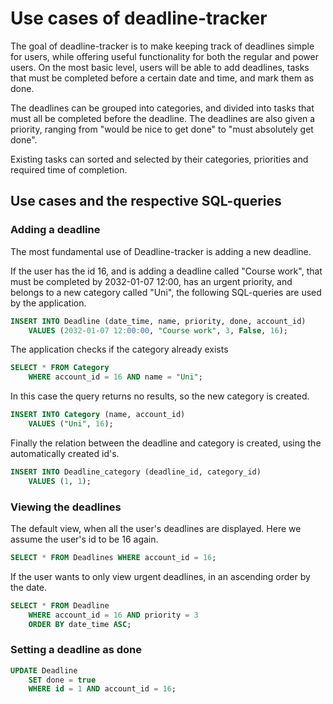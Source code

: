 # Use cases of deadline-tracker

The goal of deadline-tracker is to make keeping track of deadlines simple for users, while offering useful functionality for both the regular and power users. On the most basic level, users will be able to add deadlines, tasks that must be completed before a certain date and time, and mark them as done.  

The deadlines can be grouped into categories, and divided into tasks that must all be completed before the deadline. The deadlines are also given a priority, ranging from "would be nice to get done" to "must absolutely get done". 

Existing tasks can sorted and selected by their categories, priorities and required time of completion.


## Use cases and the respective SQL-queries

### Adding a deadline

The most fundamental use of Deadline-tracker is adding a new deadline. 

If the user has the id 16, and is adding a deadline called "Course work", that must be completed by 2032-01-07 12:00, has an urgent priority, and belongs to a new category called "Uni", the following SQL-queries are used by the application.

~~~~sql
INSERT INTO Deadline (date_time, name, priority, done, account_id)
	VALUES (2032-01-07 12:00:00, "Course work", 3, False, 16);
~~~~

The application checks if the category already exists

~~~~sql
SELECT * FROM Category 
	WHERE account_id = 16 AND name = "Uni";
~~~~

In this case the query returns no results, so the new category is created.
~~~~sql
INSERT INTO Category (name, account_id) 
	VALUES ("Uni", 16);
~~~~

Finally the relation between the deadline and category is created, using the automatically created id's.

~~~~sql
INSERT INTO Deadline_category (deadline_id, category_id)
	VALUES (1, 1);
~~~~

### Viewing the deadlines

The default view, when all the user's deadlines are displayed. Here we assume the user's id to be 16 again.

~~~~sql 
SELECT * FROM Deadlines WHERE account_id = 16;
~~~~

If the user wants to only view urgent deadlines, in an ascending order by the date.

~~~~sql
SELECT * FROM Deadline
	WHERE account_id = 16 AND priority = 3
	ORDER BY date_time ASC;
~~~~

### Setting a deadline as done
~~~~sql
UPDATE Deadline
	SET done = true
	WHERE id = 1 AND account_id = 16;
~~~~
